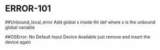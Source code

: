 # ERROR-101

##Unbound_local_error
Add global x inside tht def
where x is the unbound global variable

##OSError: No Default Input Device Available
just remove and insert the device again
